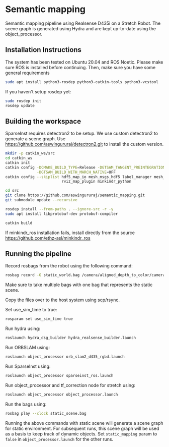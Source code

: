 # Semantic mapping
Semantic mapping pipeline using Realsense D435i on a Stretch Robot. The scene graph is generated using Hydra and are kept up-to-date using the object_processor. 

## Installation Instructions

The system has been tested on Ubuntu 20.04 and ROS Noetic. Please make sure ROS is installed before continuing. Then, make sure you have some general requirements
```bash
sudo apt install python3-rosdep python3-catkin-tools python3-vcstool
```

If you haven't setup rosdep yet:
```bash
sudo rosdep init
rosdep update
```

## Building the workspace
SparseInst requires detectron2 to be setup. We use custom detectron2 to generate a scene graph. Use https://github.com/aswingururaj/detectron2.git to install the custom version.

```bash
mkdir -p catkin_ws/src
cd catkin_ws
catkin init
catkin config -DCMAKE_BUILD_TYPE=Release -DGTSAM_TANGENT_PREINTEGRATION=OFF \
              -DGTSAM_BUILD_WITH_MARCH_NATIVE=OFF
catkin config --skiplist hdf5_map_io mesh_msgs_hdf5 label_manager mesh_tools \
                         rviz_map_plugin minkindr_python

cd src
git clone https://github.com/aswingururaj/semantic_mapping.git
git submodule update --recursive

rosdep install --from-paths . --ignore-src -r -y
sudo apt install libprotobuf-dev protobuf-compiler

catkin build
```

If minkindr_ros installation fails, install directly from the source https://github.com/ethz-asl/minkindr_ros

## Running the pipeline

Record rosbags from the robot using the following command:
```bash
rosbag record -O static_world.bag /camera/aligned_depth_to_color/camera_info /camera/aligned_depth_to_color/image_raw /camera/color/camera_info /camera/color/image_raw /odom /tf /tf_static 
```
Make sure to take multiple bags with one bag that represents the static scene.

Copy the files over to the host system using scp/rsync.

Set use_sim_time to true:
```bash
rosparam set use_sim_time true
```

Run hydra using:
```bash
roslaunch hydra_dsg_builder hydra_realsense_builder.launch
```

Run ORBSLAM using:
```bash
roslaunch object_processor orb_slam2_d435_rgbd.launch
```

Run SparseInst using:
```bash
roslaunch object_processor sparseinst_ros.launch
```

Run object_processor and tf_correction node for stretch using:
```bash
roslaunch object_processor object_processor.launch
```

Run the bags using:
```bash
rosbag play --clock static_scene.bag
```

Running the above commands with static scene will generate a scene graph for static environment. For subsequent runs, this scene graph will be used as a basis to keep track of dynamic objects. Set ```static_mapping``` param to ```false``` in ```object_processor.launch``` for the other runs.